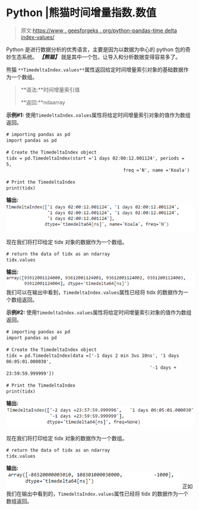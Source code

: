 # Python |熊猫时间增量指数.数值

> 原文:[https://www . geesforgeks . org/python-pandas-time delta index-values/](https://www.geeksforgeeks.org/python-pandas-timedeltaindex-values/)

Python 是进行数据分析的优秀语言，主要是因为以数据为中心的 python 包的奇妙生态系统。 ***【熊猫】*** 就是其中一个包，让导入和分析数据变得容易多了。

熊猫 `**TimedeltaIndex.values**`属性返回给定时间增量索引对象的基础数据作为一个数组。

> **语法:**时间增量索引值
> 
> **返回:**ndaarray

**示例#1:** 使用`TimedeltaIndex.values`属性将给定时间增量索引对象的值作为数组返回。

```
# importing pandas as pd
import pandas as pd

# Create the TimedeltaIndex object
tidx = pd.TimedeltaIndex(start ='1 days 02:00:12.001124', periods = 5, 
                                            freq ='N', name ='Koala')

# Print the TimedeltaIndex
print(tidx)
```

**输出:**
![](img/75ab1c0367ba57bef5326586ed03f7f9.png)

现在我们将打印给定 tidx 对象的数据作为一个数组。

```
# return the data of tidx as an ndarray
tidx.values
```

**输出:**
![](img/85c47b94e908e3741e9c791650725afb.png)
我们可以在输出中看到，`TimedeltaIndex.values`属性已经将 tidx 的数据作为一个数组返回。

**示例#2:** 使用`TimedeltaIndex.values`属性将给定时间增量索引对象的值作为数组返回。

```
# importing pandas as pd
import pandas as pd

# Create the TimedeltaIndex object
tidx = pd.TimedeltaIndex(data =['-1 days 2 min 3us 10ns', '1 days 06:05:01.000030',
                                                      '-1 days + 23:59:59.999999'])

# Print the TimedeltaIndex
print(tidx)
```

**输出:**
![](img/9fcfc935fbe07b4e4e3e3328815e648a.png)

现在我们将打印给定 tidx 对象的数据作为一个数组。

```
# return the data of tidx as an ndarray
tidx.values
```

**输出:**
![](img/e93403d82be0a1026a19fe2e920a0993.png)
正如我们在输出中看到的，`TimedeltaIndex.values`属性已经将 tidx 的数据作为一个数组返回。